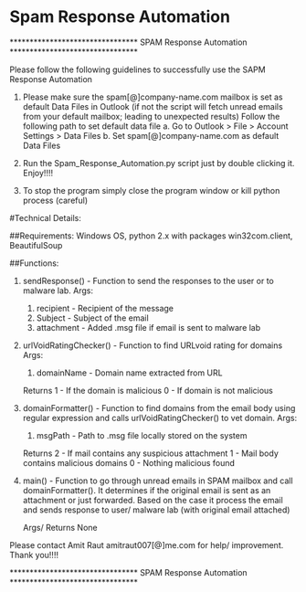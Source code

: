 # Spam Response Automation

******************************** SPAM Response Automation ********************************

Please follow the following guidelines to successfully use the SAPM Response Automation

1. Please make sure the spam[@]company-name.com mailbox is set as default Data Files in Outlook 
	(if not the script will fetch unread emails from your default mailbox; leading to 
	 unexpected results)
   Follow the following path to set default data file
   a. Go to Outlook > File > Account Settings > Data Files 
   b. Set spam[@]company-name.com as default Data Files

2. Run the Spam_Response_Automation.py script just by double clicking it. Enjoy!!!!
3. To stop the program simply close the program window or kill python process (careful)


#Technical Details:

##Requirements:
Windows OS, python 2.x with packages win32com.client, BeautifulSoup

##Functions:
1. sendResponse() - Function to send the responses to the user or to malware lab.
	Args:
	1. recipient -  Recipient of the message
	2. Subject -    Subject of the email
	3. attachment - Added .msg file if email is sent to malware lab

2. urlVoidRatingChecker() - Function to find URLvoid rating for domains
	Args:
	1. domainName - Domain name extracted from URL

	Returns 
	1 - If the domain is malicious 
	0 - If domain is not malicious

3. domainFormatter() - 	Function to find domains from the email body using 
						regular expression and calls urlVoidRatingChecker() to 
						vet domain.
	Args:
	1. msgPath - Path to .msg file locally stored on the system

	Returns 
	2 - If mail contains any suspicious attachment
	1 - Mail body contains malicious domains
	0 - Nothing malicious found

4. main() - Function to go through unread emails in SPAM mailbox and call 
			domainFormatter().
			It determines if the original email is sent as an attachment or 
			just forwarded. Based on the case it process the email and sends 
			response to user/ malware lab (with original email attached)

	Args/ Returns None


Please contact Amit Raut amitraut007[@]me.com for help/ 
improvement. Thank you!!!!


******************************** SPAM Response Automation ********************************

